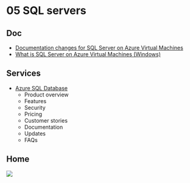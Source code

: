 # 05 SQL servers

## Doc
* [Documentation changes for SQL Server on Azure Virtual Machines](https://docs.microsoft.com/en-us/azure/azure-sql/virtual-machines/windows/doc-changes-updates-release-notes)
* [What is SQL Server on Azure Virtual Machines (Windows)](https://docs.microsoft.com/en-us/azure/azure-sql/virtual-machines/windows/sql-server-on-azure-vm-iaas-what-is-overview)

## Services
* [Azure SQL Database](https://azure.microsoft.com/en-us/services/sql-database/)
  * Product overview
  * Features
  * Security
  * Pricing
  * Customer stories
  * Documentation
  * Updates
  * FAQs

## Home
[<img src="https://i.imgur.com/E5YrNnC.png">](https://i.imgur.com/E5YrNnC.png)
